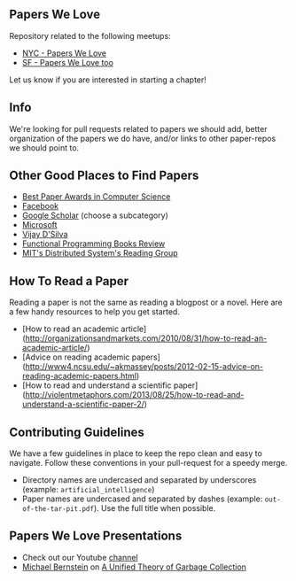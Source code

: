 ## Papers We Love

Repository related to the following meetups:

* [NYC - Papers We Love](http://www.meetup.com/papers-we-love/)
* [SF - Papers We Love too](http://www.meetup.com/papers-we-love-too/)

Let us know if you are interested in starting a chapter!

## Info

We're looking for pull requests related to papers we should add, better organization of the papers we do have, and/or links to other paper-repos we should point to.

## Other Good Places to Find Papers

* [Best Paper Awards in Computer Science](http://jeffhuang.com/best_paper_awards.html)
* [Facebook](https://www.facebook.com/publications)
* [Google Scholar](http://scholar.google.com/citations?view_op=top_venues&hl=en&vq=eng) (choose a subcategory)
* [Microsoft](http://research.microsoft.com/apps/catalog/default.aspx?t=publications)
* [Vijay D'Silva](http://www.eecs.berkeley.edu/~vijayd/#papers)
* [Functional Programming Books Review](http://alexott.net/en/fp/books/)
* [MIT's Distributed System's Reading Group](http://pdos.csail.mit.edu/dsrg/)

## How To Read a Paper

Reading a paper is not the same as reading a blogpost or a novel. Here are a few handy resources to help you get started.

* [How to read an academic article] (http://organizationsandmarkets.com/2010/08/31/how-to-read-an-academic-article/)
* [Advice on reading academic papers] (http://www4.ncsu.edu/~akmassey/posts/2012-02-15-advice-on-reading-academic-papers.html)
* [How to read and understand a scientific paper] (http://violentmetaphors.com/2013/08/25/how-to-read-and-understand-a-scientific-paper-2/)

## Contributing Guidelines

We have a few guidelines in place to keep the repo clean and easy to navigate. Follow these conventions in your pull-request for a speedy merge.

* Directory names are undercased and separated by underscores (example: `artificial_intelligence`)
* Paper names are undercased and separated by dashes (example: `out-of-the-tar-pit.pdf`). Use the full title when possible.

## Papers We Love Presentations

* Check out our Youtube [channel](http://www.youtube.com/user/PapersWeLove)
* [Michael Bernstein](http://michaelrbernste.in/) on [A Unified Theory of Garbage Collection](http://www.youtube.com/watch?v=XtUtfARSIv8)
